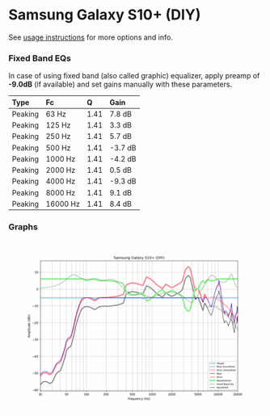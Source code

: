 # Samsung Galaxy S10+ (DIY)
See [usage instructions](https://github.com/jaakkopasanen/AutoEq#usage) for more options and info.

### Fixed Band EQs
In case of using fixed band (also called graphic) equalizer, apply preamp of **-9.0dB**
(if available) and set gains manually with these parameters.

| Type    | Fc       |    Q | Gain    |
|:--------|:---------|:-----|:--------|
| Peaking | 63 Hz    | 1.41 | 7.8 dB  |
| Peaking | 125 Hz   | 1.41 | 3.3 dB  |
| Peaking | 250 Hz   | 1.41 | 5.7 dB  |
| Peaking | 500 Hz   | 1.41 | -3.7 dB |
| Peaking | 1000 Hz  | 1.41 | -4.2 dB |
| Peaking | 2000 Hz  | 1.41 | 0.5 dB  |
| Peaking | 4000 Hz  | 1.41 | -9.3 dB |
| Peaking | 8000 Hz  | 1.41 | 9.1 dB  |
| Peaking | 16000 Hz | 1.41 | 8.4 dB  |

### Graphs
![](./Samsung%20Galaxy%20S10+%20(DIY).png)